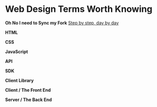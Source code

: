 
# Web Design Terms Worth Knowing

**Oh No I need to Sync my Fork**
[Step by step, day by day](http://stackoverflow.com/questions/7244321/how-to-update-github-forked-repository)

**HTML**

**CSS**

**JavaScript**

**API**

**SDK**

**Client Library**

**Client / The Front End**

**Server / The Back End**
